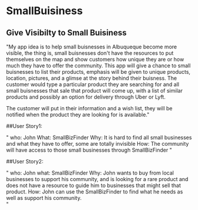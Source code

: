 # SmallBuisiness

## Give Visibilty to Small Buisiness

"My app idea is to help small buisnesses in Albuqueque become more visible, 
the thing is, small buisnesses don't have the resources to put themselves 
on the map and show customers how unique they are or how much they have 
to offer the community. This app will give a chance to small buisnesses 
to list their products, emphasis will be given to unique products, location, 
pictures, and a glimse at the story behind their buisness. The customer would 
type a particular product they are searching for and all small buisnesses 
that sale that product will come up, with a list of similar products and 
possibly an option for delivery through Uber or Lyft.

The customer will put in their information and a wish list, they will be
 notified when the product they are looking for is available."


##User Story1:

" who: John
  What: SmallBizFinder
  Why: It is hard to find all small businesses and what they have to offer, some are totally invisible
  How: The community will have access to those small businesses through SmallBizFinder "

##User Story2:

" who: John
  what: SmallBizFinder
  Why: John wants to buy from local businesses to support his community, and is looking for a rare product and
  does not have a resource to guide him to businesses that might sell that product.
  How: John can use the SmallBizFinder to find what he needs as well as support his community.  
    "